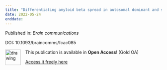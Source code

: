 ```yaml
---
title: "Differentiating amyloid beta spread in autosomal dominant and sporadic Alzheimer's disease."
date: 2022-05-24
enddate:
---
```


Published in: *Brain communications*

DOI: 10.1093/braincomms/fcac085

<img src="https://upload.wikimedia.org/wikipedia/commons/thumb/7/77/Open_Access_logo_PLoS_transparent.svg/800px-Open_Access_logo_PLoS_transparent.svg.png" alt="drawing" width="50" align="left"/> &nbsp;&nbsp;&nbsp;This publication is available in **Open Access**! (Gold OA)

&nbsp;&nbsp;&nbsp;[Access it freely here](https://academic.oup.com/braincomms/article-pdf/4/3/fcac085/43752424/fcac085.pdf
)

